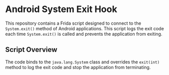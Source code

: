 # Android System Exit Hook

This repository contains a Frida script designed to connect to the `System.exit()` method of Android applications. This script logs the exit code each time `System.exit()` is called and prevents the application from exiting.

## Script Overview

The code binds to the `java.lang.System` class and overrides the `exit(int)` method to log the exit code and stop the application from terminating.
